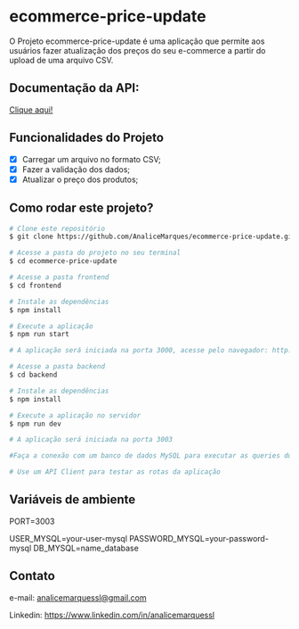 # ecommerce-price-update

O Projeto ecommerce-price-update é uma aplicação que permite aos usuários fazer atualização dos preços do seu e-commerce a partir do upload de uma arquivo CSV.

## **Documentação da API:**

[Clique aqui!](https://documenter.getpostman.com/view/25826777/2s93eeSAPW)

## **Funcionalidades do Projeto**

- [x] Carregar um arquivo no formato CSV;
- [x] Fazer a validação dos dados;
- [x] Atualizar o preço dos produtos;

## **Como rodar este projeto?**

```bash
# Clone este repositório
$ git clone https://github.com/AnaliceMarques/ecommerce-price-update.git

# Acesse a pasta do projeto no seu terminal
$ cd ecommerce-price-update

# Acesse a pasta frontend
$ cd frontend

# Instale as dependências
$ npm install

# Execute a aplicação
$ npm run start

# A aplicação será iniciada na porta 3000, acesse pelo navegador: http://localhost:3000

# Acesse a pasta backend
$ cd backend

# Instale as dependências
$ npm install

# Execute a aplicação no servidor
$ npm run dev

# A aplicação será iniciada na porta 3003

#Faça a conexão com um banco de dados MySQL para executar as queries do arquivo .sql

# Use um API Client para testar as rotas da aplicação

```

## **Variáveis de ambiente**

PORT=3003

USER_MYSQL=your-user-mysql
PASSWORD_MYSQL=your-password-mysql
DB_MYSQL=name_database

## **Contato**

e-mail: analicemarquessl@gmail.com

Linkedin: https://www.linkedin.com/in/analicemarquessl
